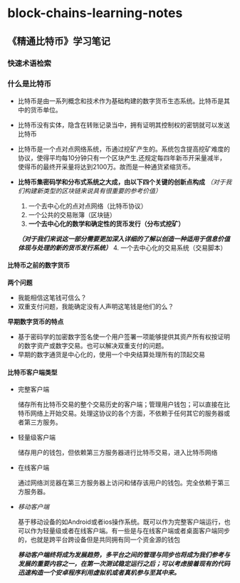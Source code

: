 # block-chains-learning-notes
## 《精通比特币》学习笔记
### 快速术语检索


### 什么是比特币
- 比特币是由一系列概念和技术作为基础构建的数字货币生态系统。比特币是其中的货币单位。
- 比特币没有实体，隐含在转账记录当中，拥有证明其控制权的密钥就可以发送比特币
- 比特币是一个点对点网络系统，币通过挖矿产生的。系统包含提高挖矿难度的协议，使得平均每10分钟只有一个区块产生.还规定每四年新币开采量减半，使得币的最终开采量将达到2100万。故而是一种通货紧缩货币。
- **比特币集密码学和分布式系统之大成，由以下四个关键的创新点构成** *（对于我们构建新类型的区块链来说具有很重要的参考价值）*
  1. 一个去中心化的点对点网络（比特币协议）
  2. 一个公共的交易账簿（区块链）
  3. **一个去中心化的数学和确定性的货币发行（分布式挖矿）**

    ***（对于我们来说这一部分需要更加深入详细的了解以创造一种适用于信息价值体现与处理的新的货币发行系统）***
  4. 一个去中心化的交易系统（交易脚本）

#### 比特币之前的数字货币
**两个问题**
- 我能相信这笔钱可信么？
- 双重支付问题，我能确定没有人声明这笔钱是他们的么？

**早期数字货币的特点**
- 基于密码学的加密数字签名使一个用户签署一项能够提供其资产所有权按证明的数字资产或数字交易。也可以解决双重支付的问题。
- 早期的数字通货是中心化的，使用一个中央结算处理所有的顶起交易

#### 比特币客户端类型
- 完整客户端

  储存所有比特币交易的整个交易历史的客户端；管理用户钱包；可以直接在比特币网络上开始交易。处理这协议的各个方面，不依赖于任何其它的服务器或者第三方服务。
- 轻量级客户端

  储存用户的钱包，但依赖第三方服务器进行比特币交易，进入比特币网络
- 在线客户端

  通过网络浏览器在第三方服务器上访问和储存该用户的钱包。完全依赖于第三方服务器。
- *移动客户端*

  基于移动设备的如Android或者ios操作系统。既可以作为完整客户端运行，也可以作为轻量级或者在线客户端。有一些是与在线客户端或者桌面客户端同步的，也就是跨平台跨设备但是共同拥有同一个资金源的钱包

  ***移动客户端终将成为发展趋势，多平台之间的管理与同步也将成为我们参考与发展的重要内容之一，在第一次测试稳定运行之后；可以考虑接着现有的代码迅速构造一个安卓程序利用虚拟机或者真机参与至其中来。***
